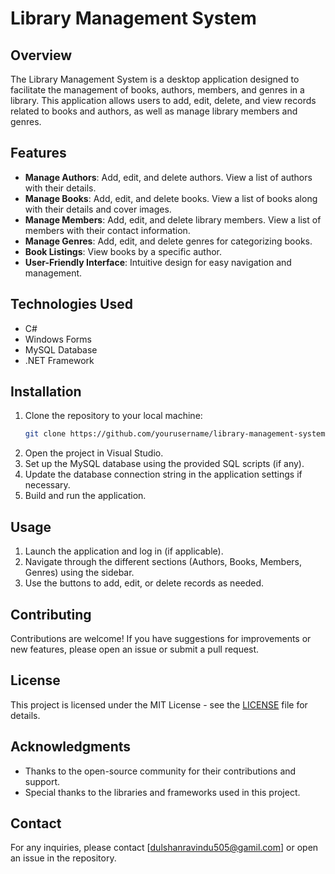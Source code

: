 # Library Management System

## Overview
The Library Management System is a desktop application designed to facilitate the management of books, authors, members, and genres in a library. This application allows users to add, edit, delete, and view records related to books and authors, as well as manage library members and genres.

## Features
- **Manage Authors**: Add, edit, and delete authors. View a list of authors with their details.
- **Manage Books**: Add, edit, and delete books. View a list of books along with their details and cover images.
- **Manage Members**: Add, edit, and delete library members. View a list of members with their contact information.
- **Manage Genres**: Add, edit, and delete genres for categorizing books.
- **Book Listings**: View books by a specific author.
- **User-Friendly Interface**: Intuitive design for easy navigation and management.

## Technologies Used
- C#
- Windows Forms
- MySQL Database
- .NET Framework

## Installation
1. Clone the repository to your local machine:
   ```bash
   git clone https://github.com/yourusername/library-management-system.git
   ```
2. Open the project in Visual Studio.
3. Set up the MySQL database using the provided SQL scripts (if any).
4. Update the database connection string in the application settings if necessary.
5. Build and run the application.

## Usage
1. Launch the application and log in (if applicable).
2. Navigate through the different sections (Authors, Books, Members, Genres) using the sidebar.
3. Use the buttons to add, edit, or delete records as needed.

## Contributing
Contributions are welcome! If you have suggestions for improvements or new features, please open an issue or submit a pull request.

## License
This project is licensed under the MIT License - see the [LICENSE](LICENSE) file for details.

## Acknowledgments
- Thanks to the open-source community for their contributions and support.
- Special thanks to the libraries and frameworks used in this project.

## Contact
For any inquiries, please contact [dulshanravindu505@gamil.com] or open an issue in the repository.
```

